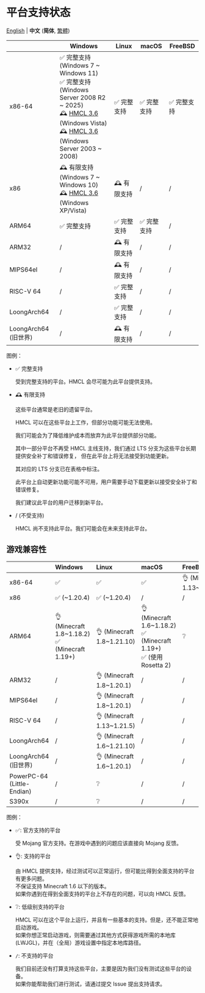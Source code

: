 # 平台支持状态

<!-- #BEGIN LANGUAGE_SWITCHER -->
[English](PLATFORM.md) | **中文** (**简体**, [繁體](PLATFORM_zh_Hant.md))
<!-- #END LANGUAGE_SWITCHER -->

<table>
  <thead>
    <tr>
      <th></th>
      <th>Windows</th>
      <th>Linux</th>
      <th>macOS</th>
      <th>FreeBSD</th>
    </tr>
  </thead>
  <tbody>
    <tr>
      <td>x86-64</td>
      <td>
        ✅️ 完整支持 (Windows 7 ~ Windows 11)
        <br>
        ✅️ 完整支持 (Windows Server 2008 R2 ~ 2025)
        <br>
        🕰️ <a href="https://github.com/HMCL-dev/HMCL/releases?q=3.6">HMCL 3.6</a> (Windows Vista)
        <br>
        🕰️ <a href="https://github.com/HMCL-dev/HMCL/releases?q=3.6">HMCL 3.6</a>  (Windows Server 2003 ~ 2008) 
      </td>
      <td>✅️ 完整支持</td>
      <td>✅️ 完整支持</td>
      <td>✅ 完整支持</td>
    </tr>
    <tr>
      <td>x86</td>
      <td>
        🕰️ 有限支持 (Windows 7 ~ Windows 10)
        <br>
        🕰️ <a href="https://github.com/HMCL-dev/HMCL/releases?q=3.6">HMCL 3.6</a>   (Windows XP/Vista)
      </td>
      <td>🕰️ 有限支持</td>
      <td>/</td>
      <td>/</td>
    </tr>
    <tr>
      <td>ARM64</td>
      <td>✅️ 完整支持</td>
      <td>✅️ 完整支持</td>
      <td>✅️ 完整支持</td>
      <td>/</td>
    </tr>
    <tr>
      <td>ARM32</td>
      <td>/️</td>
      <td>🕰️ 有限支持</td>
      <td>/</td>
      <td>/</td>
    </tr>
    <tr>
      <td>MIPS64el</td>
      <td>/</td>
      <td>🕰️ 有限支持</td>
      <td>/</td>
      <td>/</td>
    </tr>
    <tr>
      <td>RISC-V 64</td>
      <td>/</td>
      <td>✅️ 完整支持</td>
      <td>/</td>
      <td>/</td>
    </tr>
    <tr>
      <td>LoongArch64</td>
      <td>/</td>
      <td>✅️ 完整支持</td>
      <td>/</td>
      <td>/</td>
    </tr>
    <tr>
      <td>LoongArch64 (旧世界)</td>
      <td>/</td>
      <td>🕰️ 有限支持</td>
      <td>/</td>
      <td>/</td>
    </tr>
  </tbody>
</table>

图例：

* ✅️ 完整支持

  受到完整支持的平台。HMCL 会尽可能为此平台提供支持。

* 🕰️ 有限支持

  这些平台通常是老旧的遗留平台。

  HMCL 可以在这些平台上工作，但部分功能可能无法使用。
 
  我们可能会为了降低维护成本而放弃为此平台提供部分功能。

  其中一部分平台不再受 HMCL 主线支持，我们通过 LTS 分支为这些平台长期提供安全补丁和错误修复，
  但在此平台上将无法接受到功能更新。
  
  其对应的 LTS 分支已在表格中标注。

  此平台上自动更新功能可能不可用，用户需要手动下载更新以接受安全补丁和错误修复。

  我们建议此平台的用户迁移到新平台。

* / (不受支持)

  HMCL 尚不支持此平台。我们可能会在未来支持此平台。

## 游戏兼容性

<!-- #BEGIN COPY -->
<!-- #PROPERTY NAME=PLATFORM_TABLE -->
<!-- #PROPERTY REPLACE="\\(Old World\\)" "(旧世界)" -->
<!-- #PROPERTY REPLACE="\\(use Rosetta 2\\)" "(使用 Rosetta 2)" -->
|                            | Windows                                           | Linux                      | macOS                                                                  | FreeBSD                     |
|----------------------------|:--------------------------------------------------|:---------------------------|:-----------------------------------------------------------------------|:----------------------------|
| x86-64                     | ✅️                                                | ✅️                         | ✅️                                                                     | 👌 (Minecraft 1.13~1.21.10) |
| x86                        | ✅️ (~1.20.4)                                      | ✅️ (~1.20.4)               | /                                                                      | /                           |
| ARM64                      | 👌 (Minecraft 1.8~1.18.2)<br/>✅ (Minecraft 1.19+) | 👌 (Minecraft 1.8~1.21.10) | 👌 (Minecraft 1.6~1.18.2)<br/>✅ (Minecraft 1.19+)<br/>✅ (使用 Rosetta 2) | ❔                           |
| ARM32                      | /️                                                | 👌 (Minecraft 1.8~1.20.1)  | /                                                                      | /                           |
| MIPS64el                   | /                                                 | 👌 (Minecraft 1.8~1.20.1)  | /                                                                      | /                           |
| RISC-V 64                  | /                                                 | 👌 (Minecraft 1.13~1.21.5) | /                                                                      | /                           |
| LoongArch64                | /                                                 | 👌 (Minecraft 1.6~1.21.10) | /                                                                      | /                           |
| LoongArch64 (旧世界)          | /                                                 | 👌 (Minecraft 1.6~1.20.1)  | /                                                                      | /                           |
| PowerPC-64 (Little-Endian) | /                                                 | ❔                          | /                                                                      | /                           |
| S390x                      | /                                                 | ❔                          | /                                                                      | /                           |
<!-- #END COPY -->

图例：

* ✅: 官方支持的平台

  受 Mojang 官方支持。在游戏中遇到的问题应该直接向 Mojang 反馈。

* 👌: 支持的平台

  由 HMCL 提供支持，经过测试可以正常运行，但可能比得到全面支持的平台有更多问题。  
  不保证支持 Minecraft 1.6 以下的版本。  
  如果你遇到在得到全面支持的平台上不存在的问题，可以向 HMCL 反馈。

* ❔: 低级别支持的平台

  HMCL 可以在这个平台上运行，并且有一些基本的支持。但是，还不能正常地启动游戏。  
  如果你想正常启动游戏，则需要通过其他方式获得游戏所需的本地库 (LWJGL)，并在（全局）游戏设置中指定本地库路径。

* `/`: 不支持的平台

  我们目前还没有打算支持这些平台，主要是因为我们没有测试这些平台的设备。  
  如果你能帮助我们进行测试，请通过提交 Issue 提出支持请求。
